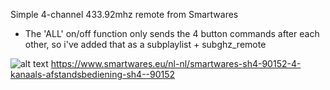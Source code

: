 Simple 4-channel 433.92mhz remote from Smartwares

* The 'ALL' on/off function only sends the 4 button commands after each other, so i've added that as a subplaylist + subghz_remote

![alt text](https://www.smartwares.eu/product/image/large/sh4-90152_0.jpg)
https://www.smartwares.eu/nl-nl/smartwares-sh4-90152-4-kanaals-afstandsbediening-sh4--90152
